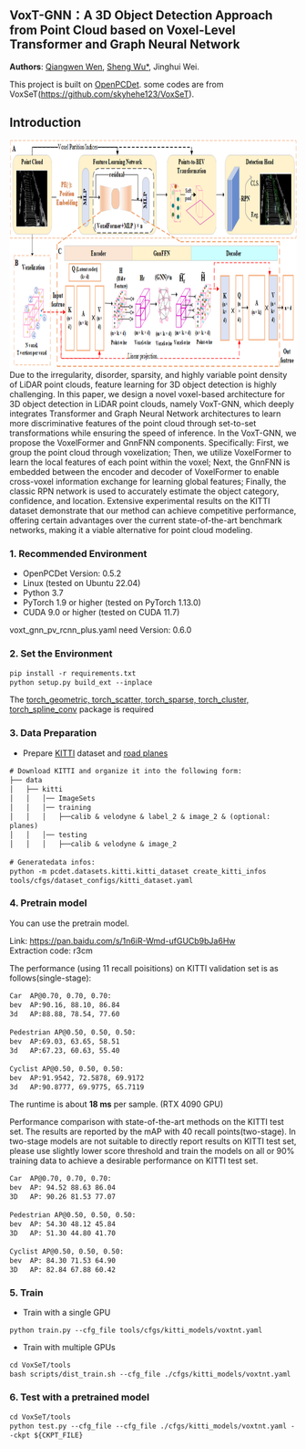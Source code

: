 ## VoxT-GNN：A 3D Object Detection Approach from Point Cloud based on Voxel-Level Transformer and Graph Neural Network

**Authors**: [Qiangwen Wen](https://github.com/yujianxinnian), [Sheng Wu*](http://adcfj.cn/sirc/door/team/TeacherList/Detail?personId=%20422), Jinghui Wei.

This project is built on [OpenPCDet](https://github.com/open-mmlab/OpenPCDet). some codes are from VoxSeT(https://github.com/skyhehe123/VoxSeT).

## Introduction
<img src="diagram.png" alt="drawing" width="900" height="400"/>
Due to the irregularity, disorder, sparsity, and highly variable point density of LiDAR point clouds, feature learning for 3D object detection is highly challenging. In this paper, we design a novel voxel-based architecture for 3D object detection in LiDAR point clouds, namely VoxT-GNN, which deeply integrates Transformer and Graph Neural Network architectures to learn more discriminative features of the point cloud through set-to-set transformations while ensuring the speed of inference. In the VoxT-GNN, we propose the VoxelFormer and GnnFNN components. Specifically: First, we group the point cloud through voxelization; Then, we utilize VoxelFormer to learn the local features of each point within the voxel; Next, the GnnFNN is embedded between the encoder and decoder of VoxelFormer to enable cross-voxel information exchange for learning global features; Finally, the classic RPN network is used to accurately estimate the object category, confidence, and location. Extensive experimental results on the KITTI dataset demonstrate that our method can achieve competitive performance, offering certain advantages over the current state-of-the-art benchmark networks, making it a viable alternative for point cloud modeling.

### 1. Recommended Environment
- OpenPCDet Version: 0.5.2
- Linux (tested on Ubuntu 22.04)
- Python 3.7
- PyTorch 1.9 or higher (tested on PyTorch 1.13.0)
- CUDA 9.0 or higher (tested on CUDA 11.7)

voxt_gnn_pv_rcnn_plus.yaml need Version: 0.6.0

### 2. Set the Environment

```shell
pip install -r requirements.txt
python setup.py build_ext --inplace 
```
The [torch_geometric, torch_scatter, torch_sparse, torch_cluster, torch_spline_conv](https://pytorch-geometric.readthedocs.io/en/latest/install/installation.html) package is required



### 3. Data Preparation

- Prepare [KITTI](http://www.cvlibs.net/datasets/kitti/eval_object.php?obj_benchmark=3d) dataset and [road planes](https://drive.google.com/file/d/1d5mq0RXRnvHPVeKx6Q612z0YRO1t2wAp/view?usp=sharing)

```shell
# Download KITTI and organize it into the following form:
├── data
│   ├── kitti
│   │   │── ImageSets
│   │   │── training
│   │   │   ├──calib & velodyne & label_2 & image_2 & (optional: planes)
│   │   │── testing
│   │   │   ├──calib & velodyne & image_2

# Generatedata infos:
python -m pcdet.datasets.kitti.kitti_dataset create_kitti_infos tools/cfgs/dataset_configs/kitti_dataset.yaml
```

### 4. Pretrain model
You can use the pretrain model.


Link: https://pan.baidu.com/s/1n6iR-Wmd-ufGUCb9bJa6Hw  
Extraction code: r3cm


The performance (using 11 recall poisitions) on KITTI validation set is as follows(single-stage):
```
Car  AP@0.70, 0.70, 0.70:
bev  AP:90.16, 88.10, 86.84
3d   AP:88.88, 78.54, 77.60

Pedestrian AP@0.50, 0.50, 0.50:
bev  AP:69.03, 63.65, 58.51
3d   AP:67.23, 60.63, 55.40

Cyclist AP@0.50, 0.50, 0.50:
bev  AP:91.9542, 72.5878, 69.9172
3d   AP:90.8777, 69.9775, 65.7119
```
The runtime is about **18 ms** per sample. (RTX 4090 GPU)


Performance comparison with state-of-the-art methods on the KITTI test set. The results are reported by the mAP with 40 recall points(two-stage).
In two-stage models are not suitable to directly report results on KITTI test set, please use slightly lower score threshold and train the models on all or 90% training data to achieve a desirable performance on KITTI test set.
```
Car  AP@0.70, 0.70, 0.70:
bev  AP: 94.52 88.63 86.04
3D   AP: 90.26 81.53 77.07	
	
Pedestrian AP@0.50, 0.50, 0.50:
bev  AP: 54.30 48.12 45.84
3D   AP: 51.30 44.80 41.70

Cyclist AP@0.50, 0.50, 0.50:
bev  AP: 84.30 71.53 64.90
3D   AP: 82.84 67.88 60.42
```
### 5. Train

- Train with a single GPU

```shell
python train.py --cfg_file tools/cfgs/kitti_models/voxtnt.yaml
```

- Train with multiple GPUs 

```shell
cd VoxSeT/tools
bash scripts/dist_train.sh --cfg_file ./cfgs/kitti_models/voxtnt.yaml
```
### 6. Test with a pretrained model

```shell
cd VoxSeT/tools
python test.py --cfg_file --cfg_file ./cfgs/kitti_models/voxtnt.yaml --ckpt ${CKPT_FILE}
```

